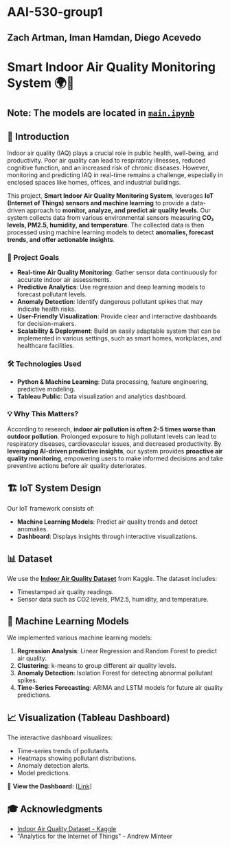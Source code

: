 # AAI-530-group1
## Zach Artman, Iman Hamdan, Diego Acevedo
# Smart Indoor Air Quality Monitoring System 🌍💨

## Note: The models are located in **[`main.ipynb`](/main.ipynb)**
## 📌 Introduction

Indoor air quality (IAQ) plays a crucial role in public health, well-being, and productivity. Poor air quality can lead to respiratory illnesses, reduced cognitive function, and an increased risk of chronic diseases. However, monitoring and predicting IAQ in real-time remains a challenge, especially in enclosed spaces like homes, offices, and industrial buildings.

This project, **Smart Indoor Air Quality Monitoring System**, leverages **IoT (Internet of Things) sensors and machine learning** to provide a data-driven approach to **monitor, analyze, and predict air quality levels**. Our system collects data from various environmental sensors measuring **CO₂ levels, PM2.5, humidity, and temperature**. The collected data is then processed using machine learning models to detect **anomalies, forecast trends, and offer actionable insights**.

### 🎯 Project Goals
- **Real-time Air Quality Monitoring**: Gather sensor data continuously for accurate indoor air assessments.
- **Predictive Analytics**: Use regression and deep learning models to forecast pollutant levels.
- **Anomaly Detection**: Identify dangerous pollutant spikes that may indicate health risks.
- **User-Friendly Visualization**: Provide clear and interactive dashboards for decision-makers.
- **Scalability & Deployment**: Build an easily adaptable system that can be implemented in various settings, such as smart homes, workplaces, and healthcare facilities.

### 🛠 Technologies Used
- **Python & Machine Learning**: Data processing, feature engineering, predictive modeling.
- **Tableau Public**: Data visualization and analytics dashboard.

### 💡 Why This Matters?
According to research, **indoor air pollution is often 2-5 times worse than outdoor pollution**. Prolonged exposure to high pollutant levels can lead to respiratory diseases, cardiovascular issues, and decreased productivity. By **leveraging AI-driven predictive insights**, our system provides **proactive air quality monitoring**, empowering users to make informed decisions and take preventive actions before air quality deteriorates.

## 🏗 IoT System Design

Our IoT framework consists of:
- **Machine Learning Models**: Predict air quality trends and detect anomalies.
- **Dashboard**: Displays insights through interactive visualizations.

## 📊 Dataset

We use the **[Indoor Air Quality Dataset](https://www.kaggle.com/datasets/hemanthkarnati/indoor-air-quality-dataset)** from Kaggle. The dataset includes:
- Timestamped air quality readings.
- Sensor data such as CO2 levels, PM2.5, humidity, and temperature.

## 🤖 Machine Learning Models

We implemented various machine learning models:
1. **Regression Analysis**: Linear Regression and Random Forest to predict air quality.
2. **Clustering**: k-means to group different air quality levels.
3. **Anomaly Detection**: Isolation Forest for detecting abnormal pollutant spikes.
4. **Time-Series Forecasting**: ARIMA and LSTM models for future air quality predictions.

## 📈 Visualization (Tableau Dashboard)

The interactive dashboard visualizes:
- Time-series trends of pollutants.
- Heatmaps showing pollutant distributions.
- Anomaly detection alerts.
- Model predictions.

🔗 **View the Dashboard:** [[Link](https://public.tableau.com/views/finalproject_17397525860630/Dashboard1?:language=en-US&:sid=&:redirect=auth&:display_count=n&:origin=viz_share_link)]



## 🎓 Acknowledgments

- [Indoor Air Quality Dataset - Kaggle](https://www.kaggle.com/datasets/hemanthkarnati/indoor-air-quality-dataset)
- "Analytics for the Internet of Things" - Andrew Minteer


